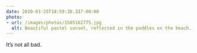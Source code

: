 ```yaml
---
date: 2020-03-25T18:59:38.337-00:00
photo:
- url: /images/photos/1585162775.jpg
  alt: Beautiful pastel sunset, reflected in the puddles on the beach.
---
```

It’s not all bad.
